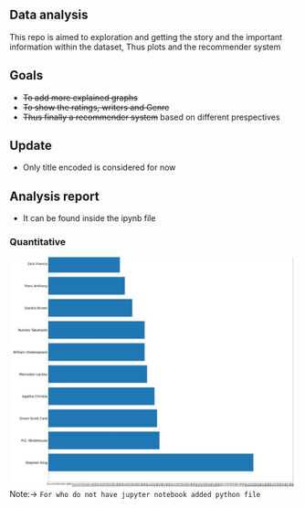 ## Data analysis
This repo is aimed to exploration and getting the story and the important<br>
information within the dataset, Thus plots and the recommender system<br>
## Goals
* ~~To add more explained graphs~~
* ~~To show the ratings, writers and Genre~~
* ~~Thus finally a recommender system~~ based on different prespectives

## Update
* Only title encoded is considered for now


## Analysis report
* It can be found inside the ipynb file

### Quantitative
![Best 10 writers](Graph1.jpg "First")
Note:-> ``For who do not have jupyter notebook added python file``
